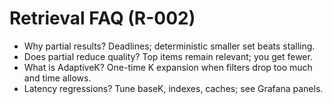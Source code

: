 # Retrieval FAQ (R-002)

- Why partial results? Deadlines; deterministic smaller set beats stalling.
- Does partial reduce quality? Top items remain relevant; you get fewer.
- What is AdaptiveK? One-time K expansion when filters drop too much and time allows.
- Latency regressions? Tune baseK, indexes, caches; see Grafana panels.
